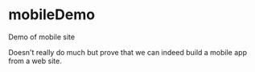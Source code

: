 mobileDemo
==========

Demo of mobile site

Doesn't really do much but prove that we can indeed build a 
mobile app from a web site.

